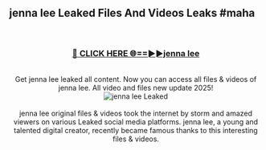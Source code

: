## jenna lee Leaked Files And Videos Leaks #maha
<br>
<div align="center">
<h3><a href="https://watchclip.my.id/jenna lee" rel="nofollow">🔴 CLICK HERE 🌐==►►jenna lee</a></h3>
<br>
Get jenna lee leaked all content. Now you can access all files & videos of jenna lee. All video and files new update 2025!
<br>
<a href="https://watchclip.my.id/jenna lee" rel="nofollow" data-target="animated-image.originalLink"><img src="https://i.ibb.co.com/WyWwxjT/player-gif2.gif" alt="jenna lee Leaked" style="max-width: 100%; display: inline-block;" data-target="animated-image.originalImage"></a>
<br><br>
jenna lee original files & videos took the internet by storm and amazed viewers on various Leaked social media platforms. jenna lee, a young and talented digital creator, recently became famous thanks to this interesting files & videos.
</div>
<br>